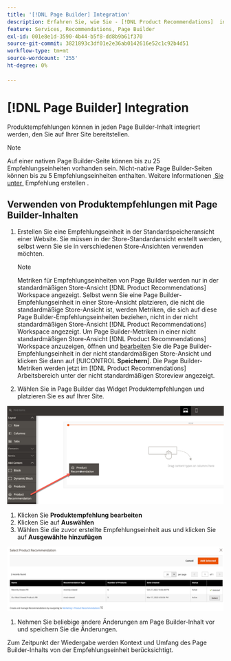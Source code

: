 ```yaml
---
title: '[!DNL Page Builder] Integration'
description: Erfahren Sie, wie Sie - [!DNL Product Recommendations]  in Page Builder verwenden.
feature: Services, Recommendations, Page Builder
exl-id: 001e8e1d-3590-4b44-b5f8-dd8b9b61f370
source-git-commit: 3821893c3df01e2e36ab0142616e52c1c92b4d51
workflow-type: tm+mt
source-wordcount: '255'
ht-degree: 0%

---
```


# [!DNL Page Builder] Integration

Produktempfehlungen können in jeden Page Builder-Inhalt integriert werden, den Sie auf Ihrer Site bereitstellen.

>[!NOTE]
>
> Auf einer nativen Page Builder-Seite können bis zu 25 Empfehlungseinheiten vorhanden sein. Nicht-native Page Builder-Seiten können bis zu 5 Empfehlungseinheiten enthalten. Weitere Informationen [&#x200B; Sie unter &#x200B;](create.md) Empfehlung erstellen .

## Verwenden von Produktempfehlungen mit Page Builder-Inhalten

1. Erstellen Sie eine Empfehlungseinheit in der Standardspeicheransicht einer Website. Sie müssen in der Store-Standardansicht erstellt werden, selbst wenn Sie sie in verschiedenen Store-Ansichten verwenden möchten.

   >[!NOTE]
   >
   >Metriken für Empfehlungseinheiten von Page Builder werden nur in der standardmäßigen Store-Ansicht [!DNL Product Recommendations] Workspace angezeigt. Selbst wenn Sie eine Page Builder-Empfehlungseinheit in einer Store-Ansicht platzieren, die nicht die standardmäßige Store-Ansicht ist, werden Metriken, die sich auf diese Page Builder-Empfehlungseinheiten beziehen, nicht in der nicht standardmäßigen Store-Ansicht [!DNL Product Recommendations] Workspace angezeigt. Um Page Builder-Metriken in einer nicht standardmäßigen Store-Ansicht [!DNL Product Recommendations] Workspace anzuzeigen, öffnen und [bearbeiten](edit.md) Sie die Page Builder-Empfehlungseinheit in der nicht standardmäßigen Store-Ansicht und klicken Sie dann auf [!UICONTROL **Speichern**]. Die Page Builder-Metriken werden jetzt im [!DNL Product Recommendations] Arbeitsbereich unter der nicht standardmäßigen Storeview angezeigt.

1. Wählen Sie in Page Builder das Widget Produktempfehlungen und platzieren Sie es auf Ihrer Site.

![Empfehlungseinheit einfügen](assets/pb-insert.png)

1. Klicken Sie **Produktempfehlung bearbeiten**
1. Klicken Sie auf **Auswählen**
1. Wählen Sie die zuvor erstellte Empfehlungseinheit aus und klicken Sie auf **Ausgewählte hinzufügen**

![Empfehlungseinheit einfügen](assets/pb-select.png)

1. Nehmen Sie beliebige andere Änderungen am Page Builder-Inhalt vor und speichern Sie die Änderungen.

Zum Zeitpunkt der Wiedergabe werden Kontext und Umfang des Page Builder-Inhalts von der Empfehlungseinheit berücksichtigt.
